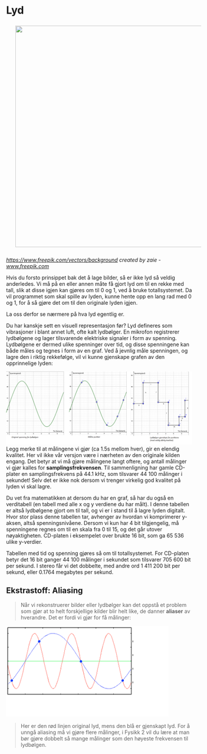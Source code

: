 # Lyd 

<img src="./5signaler/./lyd.jpg" style="width: 800px; height: 600px; display: block; margin: 5%;"> 

*https://www.freepik.com/vectors/background created by zaie - www.freepik.com*


Hvis du forsto prinsippet bak det å lage bilder, så er ikke lyd så veldig anderledes. Vi må på en eller annen måte få gjort lyd om til en rekke med tall, slik at disse igjen kan gjøres om til 0 og 1, ved å bruke totallsystemet. Da vil programmet som skal spille av lyden, kunne hente opp en lang rad med 0 og 1, for å så gjøre det om til den originale lyden igjen.

La oss derfor se nærmere på hva lyd egentlig er.

Du har kanskje sett en visuell representasjon før? Lyd defineres som vibrasjoner i blant annet luft, ofte kalt lydbølger. En mikrofon registrerer lydbølgene og lager tilsvarende elektriske signaler i form av spenning. Lydbølgene er dermed ulike spenninger over tid, og disse spenningene kan både måles og tegnes i form av en graf. Ved å jevnlig måle spenningen, og lagre den i riktig rekkefølge, vil vi kunne gjenskape grafen av den opprinnelige lyden:

![graf for spenning av lyd](./lydgraf.png)
Legg merke til at målingene vi gjør (ca 1.5s mellom hver), gir en elendig kvalitet. Her vil ikke vår versjon være i nærheten av den originale kilden engang. Det betyr at vi må gjøre målingene langt oftere, og antall målinger vi gjør kalles for **samplingsfrekvensen**. Til sammenligning har gamle CD-plater en samplingsfrekvens på 44.1 kHz, som tilsvarer 44 100 målinger i sekundet! Selv det er ikke nok dersom vi trenger virkelig god kvalitet på lyden vi skal lagre.

Du vet fra matematikken at dersom du har en graf, så har du også en verditabell (en tabell med alle x og y verdiene du har målt). I denne tabellen er altså lydbølgene gjort om til tall, og vi er i stand til å lagre lyden digitalt. Hvor stor plass denne tabellen tar, avhenger av hvordan vi komprimerer y-aksen, altså spenningsnivåene. Dersom vi kun har 4 bit tilgjengelig, må spenningene regnes om til en skala fra 0 til 15, og det går utover nøyaktigheten. CD-platen i eksempelet over brukte 16 bit, som ga 65 536 ulike y-verdier.

Tabellen med tid og spenning gjøres så om til totallsystemet. For CD-platen betyr det 16 bit ganger 44 100 målinger i sekundet som tilsvarer 705 600 bit per sekund. I stereo får vi det dobbelte, med andre ord 1 411 200 bit per sekund, eller 0.1764 megabytes per sekund.

## Ekstrastoff: Aliasing
> Når vi rekonstruerer bilder eller lydbølger kan det oppstå et problem som gjør at to helt forskjellige kilder blir helt like, de danner **aliaser** av hverandre. Det er fordi vi gjør for få målinger:

![aliasing](./alias.png)
> Her er den rød linjen original lyd, mens den blå er gjenskapt lyd. For å unngå aliasing må vi gjøre flere målinger, i Fysikk 2 vil du lære at man bør gjøre dobbelt så mange målinger som den høyeste frekvensen til lydbølgen.
